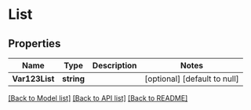 # List

## Properties
Name | Type | Description | Notes
------------ | ------------- | ------------- | -------------
**Var123List** | **string** |  | [optional] [default to null]

[[Back to Model list]](../README.md#documentation-for-models) [[Back to API list]](../README.md#documentation-for-api-endpoints) [[Back to README]](../README.md)

